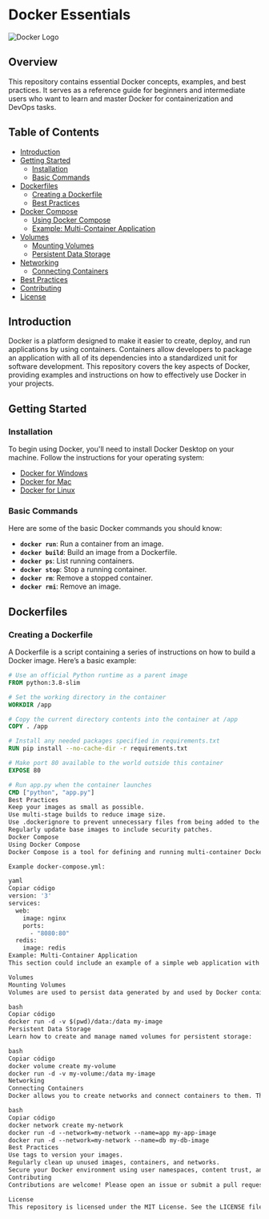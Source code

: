 # Docker Essentials

![Docker Logo](https://www.docker.com/sites/default/files/d8/2019-07/Moby-logo.png)

## Overview

This repository contains essential Docker concepts, examples, and best practices. It serves as a reference guide for beginners and intermediate users who want to learn and master Docker for containerization and DevOps tasks.

## Table of Contents

- [Introduction](#introduction)
- [Getting Started](#getting-started)
  - [Installation](#installation)
  - [Basic Commands](#basic-commands)
- [Dockerfiles](#dockerfiles)
  - [Creating a Dockerfile](#creating-a-dockerfile)
  - [Best Practices](#best-practices)
- [Docker Compose](#docker-compose)
  - [Using Docker Compose](#using-docker-compose)
  - [Example: Multi-Container Application](#example-multi-container-application)
- [Volumes](#volumes)
  - [Mounting Volumes](#mounting-volumes)
  - [Persistent Data Storage](#persistent-data-storage)
- [Networking](#networking)
  - [Connecting Containers](#connecting-containers)
- [Best Practices](#best-practices)
- [Contributing](#contributing)
- [License](#license)

## Introduction

Docker is a platform designed to make it easier to create, deploy, and run applications by using containers. Containers allow developers to package an application with all of its dependencies into a standardized unit for software development. This repository covers the key aspects of Docker, providing examples and instructions on how to effectively use Docker in your projects.

## Getting Started

### Installation

To begin using Docker, you'll need to install Docker Desktop on your machine. Follow the instructions for your operating system:

- [Docker for Windows](https://docs.docker.com/docker-for-windows/install/)
- [Docker for Mac](https://docs.docker.com/docker-for-mac/install/)
- [Docker for Linux](https://docs.docker.com/engine/install/)

### Basic Commands

Here are some of the basic Docker commands you should know:

- **`docker run`**: Run a container from an image.
- **`docker build`**: Build an image from a Dockerfile.
- **`docker ps`**: List running containers.
- **`docker stop`**: Stop a running container.
- **`docker rm`**: Remove a stopped container.
- **`docker rmi`**: Remove an image.

## Dockerfiles

### Creating a Dockerfile

A Dockerfile is a script containing a series of instructions on how to build a Docker image. Here’s a basic example:

```Dockerfile
# Use an official Python runtime as a parent image
FROM python:3.8-slim

# Set the working directory in the container
WORKDIR /app

# Copy the current directory contents into the container at /app
COPY . /app

# Install any needed packages specified in requirements.txt
RUN pip install --no-cache-dir -r requirements.txt

# Make port 80 available to the world outside this container
EXPOSE 80

# Run app.py when the container launches
CMD ["python", "app.py"]
Best Practices
Keep your images as small as possible.
Use multi-stage builds to reduce image size.
Use .dockerignore to prevent unnecessary files from being added to the image.
Regularly update base images to include security patches.
Docker Compose
Using Docker Compose
Docker Compose is a tool for defining and running multi-container Docker applications. With Compose, you use a YAML file to configure your application’s services.

Example docker-compose.yml:

yaml
Copiar código
version: '3'
services:
  web:
    image: nginx
    ports:
      - "8080:80"
  redis:
    image: redis
Example: Multi-Container Application
This section could include an example of a simple web application with a frontend, backend, and database running in separate containers, all managed by Docker Compose.

Volumes
Mounting Volumes
Volumes are used to persist data generated by and used by Docker containers. You can mount a host directory as a data volume:

bash
Copiar código
docker run -d -v $(pwd)/data:/data my-image
Persistent Data Storage
Learn how to create and manage named volumes for persistent storage:

bash
Copiar código
docker volume create my-volume
docker run -d -v my-volume:/data my-image
Networking
Connecting Containers
Docker allows you to create networks and connect containers to them. This is crucial for multi-container applications:

bash
Copiar código
docker network create my-network
docker run -d --network=my-network --name=app my-app-image
docker run -d --network=my-network --name=db my-db-image
Best Practices
Use tags to version your images.
Regularly clean up unused images, containers, and networks.
Secure your Docker environment using user namespaces, content trust, and more.
Contributing
Contributions are welcome! Please open an issue or submit a pull request with any updates or improvements.

License
This repository is licensed under the MIT License. See the LICENSE file for more information.
